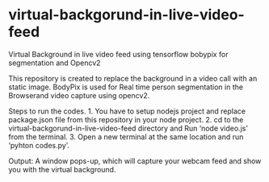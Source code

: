 # virtual-backgorund-in-live-video-feed
Virtual Background in live video feed using tensorflow bobypix for segmentation and Opencv2


This repository is created to replace the background in a video call with an static image. BodyPix is used for Real time person segmentation in the Browserand video capture using opencv2.

Steps to run the codes.
    1. You have to setup nodejs project and replace package.json file from this repository in your node project.
    2. cd to the virtual-backgorund-in-live-video-feed directory and Run ‘node video.js’ from the terminal.
    3. Open a new terminal at the same location and run ‘pyhton codes.py’.

Output:
A window pops-up, which will capture your webcam feed and show you with the virtual background.
